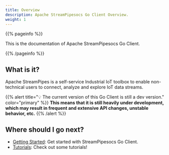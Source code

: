 ```yaml
---
title: Overview
description: Apache StreamPipesocs Go Client Overview.
weight: 1
---
```


{{% pageinfo %}}

This is the documentation of Apache StreamPipesocs Go Client.

{{% /pageinfo %}}

## What is it?

Apache StreamPipes is a self-service Industrial IoT toolbox to enable non-technical users to connect, analyze and explore IoT data streams.


{{% alert title="💡 The current version of this Go Client is still a dev version." color="primary" %}}
**This means that it is still heavily under development, which may result in frequent and extensive API changes, unstable behavior, etc.**
{{% /alert %}}

## Where should I go next?

- [Getting Started](/docs/getting-started/): Get started with StreamPipesocs Go Client.
- [Tutorials](/docs/tutorials/): Check out some tutorials!
